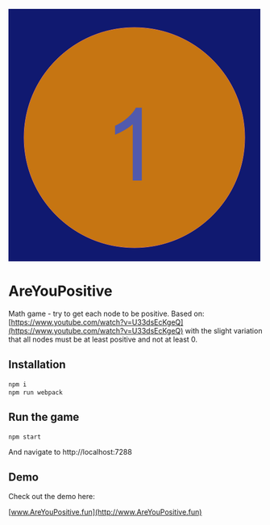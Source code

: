 ![Avatar](public/Logo.png)

# AreYouPositive
Math game - try to get each node to be positive. Based on: [https://www.youtube.com/watch?v=U33dsEcKgeQ](https://www.youtube.com/watch?v=U33dsEcKgeQ) with the slight variation that all nodes must be at least positive and not at least 0.

## Installation

    npm i
    npm run webpack

## Run the game

    npm start

And navigate to http://localhost:7288

## Demo

Check out the demo here:

[www.AreYouPositive.fun](http://www.AreYouPositive.fun)